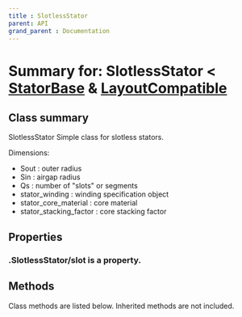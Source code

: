 ```yaml
---
title : SlotlessStator
parent: API
grand_parent : Documentation
---
```

# Summary for: **SlotlessStator**  < [StatorBase](StatorBase.html) & [LayoutCompatible](LayoutCompatible.html)

## Class summary

SlotlessStator Simple class for slotless stators.

Dimensions:
* Sout : outer radius
* Sin : airgap radius
* Qs : number of "slots" or segments
* stator_winding : winding specification object
* stator_core_material : core material
* stator_stacking_factor : core stacking factor

## Properties

### .SlotlessStator/**slot** is a property.


## Methods

Class methods are listed below. Inherited methods are not included.


